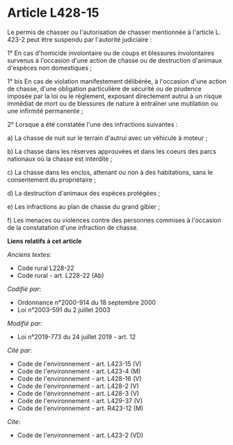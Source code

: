 # Article L428-15

Le permis de chasser ou l'autorisation de chasser mentionnée à l'article L. 423-2 peut être suspendu par l'autorité
judiciaire :

1° En cas d'homicide involontaire ou de coups et blessures involontaires survenus à l'occasion d'une action de chasse ou de
destruction d'animaux d'espèces non domestiques ;

1° bis En cas de violation manifestement délibérée, à l'occasion d'une action de chasse, d'une obligation particulière de
sécurité ou de prudence imposée par la loi ou le règlement, exposant directement autrui à un risque immédiat de mort ou de
blessures de nature à entraîner une mutilation ou une infirmité permanente ;

2° Lorsque a été constatée l'une des infractions suivantes :

a) La chasse de nuit sur le terrain d'autrui avec un véhicule à moteur ;

b) La chasse dans les réserves approuvées et dans les coeurs des parcs nationaux où la chasse est interdite ;

c) La chasse dans les enclos, attenant ou non à des habitations, sans le consentement du propriétaire ;

d) La destruction d'animaux des espèces protégées ;

e) Les infractions au plan de chasse du grand gibier ;

f) Les menaces ou violences contre des personnes commises à l'occasion de la constatation d'une infraction de chasse.

**Liens relatifs à cet article**

_Anciens textes_:

  - Code rural L228-22
  - Code rural - art. L228-22 (Ab)

_Codifié par_:

  - Ordonnance n°2000-914 du 18 septembre 2000
  - Loi n°2003-591 du 2 juillet 2003

_Modifié par_:

  - Loi n°2019-773 du 24 juillet 2019 - art. 12

_Cité par_:

  - Code de l'environnement - art. L423-15 (V)
  - Code de l'environnement - art. L423-4 (M)
  - Code de l'environnement - art. L428-16 (V)
  - Code de l'environnement - art. L428-2 (V)
  - Code de l'environnement - art. L428-3 (V)
  - Code de l'environnement - art. L429-37 (V)
  - Code de l'environnement - art. R423-12 (M)

_Cite_:

  - Code de l'environnement - art. L423-2 (VD)

